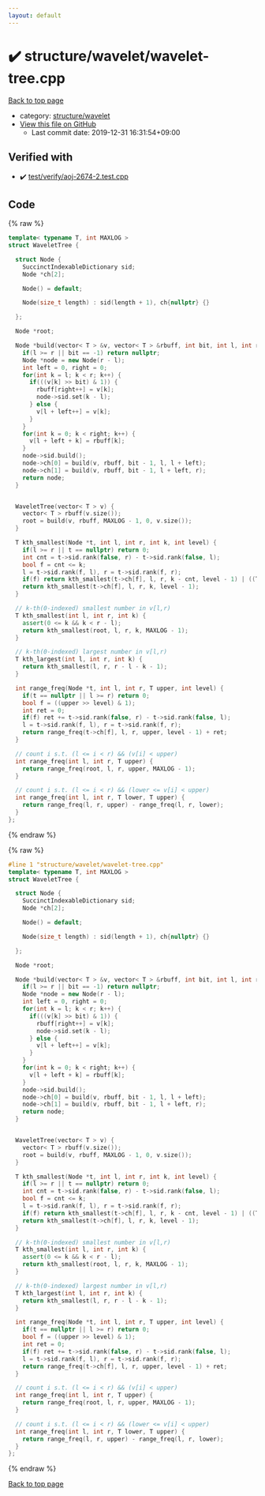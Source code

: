 ```yaml
---
layout: default
---
```


<!-- mathjax config similar to math.stackexchange -->
<script type="text/javascript" async
  src="https://cdnjs.cloudflare.com/ajax/libs/mathjax/2.7.5/MathJax.js?config=TeX-MML-AM_CHTML">
</script>
<script type="text/x-mathjax-config">
  MathJax.Hub.Config({
    TeX: { equationNumbers: { autoNumber: "AMS" }},
    tex2jax: {
      inlineMath: [ ['$','$'] ],
      processEscapes: true
    },
    "HTML-CSS": { matchFontHeight: false },
    displayAlign: "left",
    displayIndent: "2em"
  });
</script>

<script type="text/javascript" src="https://cdnjs.cloudflare.com/ajax/libs/jquery/3.4.1/jquery.min.js"></script>
<script src="https://cdn.jsdelivr.net/npm/jquery-balloon-js@1.1.2/jquery.balloon.min.js" integrity="sha256-ZEYs9VrgAeNuPvs15E39OsyOJaIkXEEt10fzxJ20+2I=" crossorigin="anonymous"></script>
<script type="text/javascript" src="../../../assets/js/copy-button.js"></script>
<link rel="stylesheet" href="../../../assets/css/copy-button.css" />


# :heavy_check_mark: structure/wavelet/wavelet-tree.cpp

<a href="../../../index.html">Back to top page</a>

* category: <a href="../../../index.html#5f498e54a9680c92dbc18487ab14a24d">structure/wavelet</a>
* <a href="{{ site.github.repository_url }}/blob/master/structure/wavelet/wavelet-tree.cpp">View this file on GitHub</a>
    - Last commit date: 2019-12-31 16:31:54+09:00




## Verified with

* :heavy_check_mark: <a href="../../../verify/test/verify/aoj-2674-2.test.cpp.html">test/verify/aoj-2674-2.test.cpp</a>


## Code

<a id="unbundled"></a>
{% raw %}
```cpp
template< typename T, int MAXLOG >
struct WaveletTree {

  struct Node {
    SuccinctIndexableDictionary sid;
    Node *ch[2];

    Node() = default;

    Node(size_t length) : sid(length + 1), ch{nullptr} {}

  };

  Node *root;

  Node *build(vector< T > &v, vector< T > &rbuff, int bit, int l, int r) {
    if(l >= r || bit == -1) return nullptr;
    Node *node = new Node(r - l);
    int left = 0, right = 0;
    for(int k = l; k < r; k++) {
      if(((v[k] >> bit) & 1)) {
        rbuff[right++] = v[k];
        node->sid.set(k - l);
      } else {
        v[l + left++] = v[k];
      }
    }
    for(int k = 0; k < right; k++) {
      v[l + left + k] = rbuff[k];
    }
    node->sid.build();
    node->ch[0] = build(v, rbuff, bit - 1, l, l + left);
    node->ch[1] = build(v, rbuff, bit - 1, l + left, r);
    return node;
  }


  WaveletTree(vector< T > v) {
    vector< T > rbuff(v.size());
    root = build(v, rbuff, MAXLOG - 1, 0, v.size());
  }

  T kth_smallest(Node *t, int l, int r, int k, int level) {
    if(l >= r || t == nullptr) return 0;
    int cnt = t->sid.rank(false, r) - t->sid.rank(false, l);
    bool f = cnt <= k;
    l = t->sid.rank(f, l), r = t->sid.rank(f, r);
    if(f) return kth_smallest(t->ch[f], l, r, k - cnt, level - 1) | ((T(1) << level));
    return kth_smallest(t->ch[f], l, r, k, level - 1);
  }

  // k-th(0-indexed) smallest number in v[l,r)
  T kth_smallest(int l, int r, int k) {
    assert(0 <= k && k < r - l);
    return kth_smallest(root, l, r, k, MAXLOG - 1);
  }

  // k-th(0-indexed) largest number in v[l,r)
  T kth_largest(int l, int r, int k) {
    return kth_smallest(l, r, r - l - k - 1);
  }

  int range_freq(Node *t, int l, int r, T upper, int level) {
    if(t == nullptr || l >= r) return 0;
    bool f = ((upper >> level) & 1);
    int ret = 0;
    if(f) ret += t->sid.rank(false, r) - t->sid.rank(false, l);
    l = t->sid.rank(f, l), r = t->sid.rank(f, r);
    return range_freq(t->ch[f], l, r, upper, level - 1) + ret;
  }

  // count i s.t. (l <= i < r) && (v[i] < upper)
  int range_freq(int l, int r, T upper) {
    return range_freq(root, l, r, upper, MAXLOG - 1);
  }

  // count i s.t. (l <= i < r) && (lower <= v[i] < upper)
  int range_freq(int l, int r, T lower, T upper) {
    return range_freq(l, r, upper) - range_freq(l, r, lower);
  }
};

```
{% endraw %}

<a id="bundled"></a>
{% raw %}
```cpp
#line 1 "structure/wavelet/wavelet-tree.cpp"
template< typename T, int MAXLOG >
struct WaveletTree {

  struct Node {
    SuccinctIndexableDictionary sid;
    Node *ch[2];

    Node() = default;

    Node(size_t length) : sid(length + 1), ch{nullptr} {}

  };

  Node *root;

  Node *build(vector< T > &v, vector< T > &rbuff, int bit, int l, int r) {
    if(l >= r || bit == -1) return nullptr;
    Node *node = new Node(r - l);
    int left = 0, right = 0;
    for(int k = l; k < r; k++) {
      if(((v[k] >> bit) & 1)) {
        rbuff[right++] = v[k];
        node->sid.set(k - l);
      } else {
        v[l + left++] = v[k];
      }
    }
    for(int k = 0; k < right; k++) {
      v[l + left + k] = rbuff[k];
    }
    node->sid.build();
    node->ch[0] = build(v, rbuff, bit - 1, l, l + left);
    node->ch[1] = build(v, rbuff, bit - 1, l + left, r);
    return node;
  }


  WaveletTree(vector< T > v) {
    vector< T > rbuff(v.size());
    root = build(v, rbuff, MAXLOG - 1, 0, v.size());
  }

  T kth_smallest(Node *t, int l, int r, int k, int level) {
    if(l >= r || t == nullptr) return 0;
    int cnt = t->sid.rank(false, r) - t->sid.rank(false, l);
    bool f = cnt <= k;
    l = t->sid.rank(f, l), r = t->sid.rank(f, r);
    if(f) return kth_smallest(t->ch[f], l, r, k - cnt, level - 1) | ((T(1) << level));
    return kth_smallest(t->ch[f], l, r, k, level - 1);
  }

  // k-th(0-indexed) smallest number in v[l,r)
  T kth_smallest(int l, int r, int k) {
    assert(0 <= k && k < r - l);
    return kth_smallest(root, l, r, k, MAXLOG - 1);
  }

  // k-th(0-indexed) largest number in v[l,r)
  T kth_largest(int l, int r, int k) {
    return kth_smallest(l, r, r - l - k - 1);
  }

  int range_freq(Node *t, int l, int r, T upper, int level) {
    if(t == nullptr || l >= r) return 0;
    bool f = ((upper >> level) & 1);
    int ret = 0;
    if(f) ret += t->sid.rank(false, r) - t->sid.rank(false, l);
    l = t->sid.rank(f, l), r = t->sid.rank(f, r);
    return range_freq(t->ch[f], l, r, upper, level - 1) + ret;
  }

  // count i s.t. (l <= i < r) && (v[i] < upper)
  int range_freq(int l, int r, T upper) {
    return range_freq(root, l, r, upper, MAXLOG - 1);
  }

  // count i s.t. (l <= i < r) && (lower <= v[i] < upper)
  int range_freq(int l, int r, T lower, T upper) {
    return range_freq(l, r, upper) - range_freq(l, r, lower);
  }
};

```
{% endraw %}

<a href="../../../index.html">Back to top page</a>

